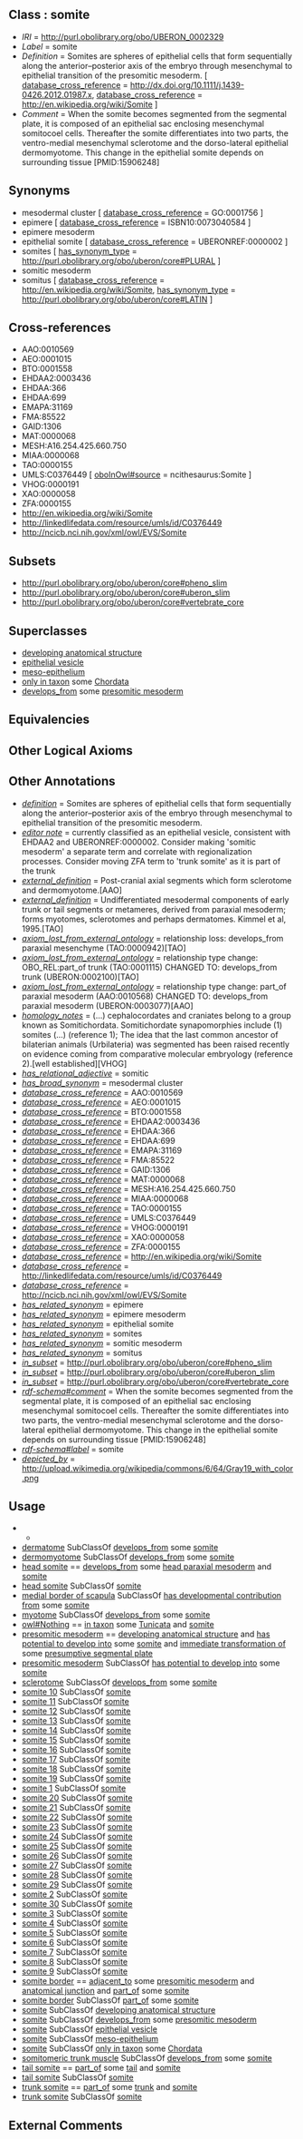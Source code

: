 
## Class : somite

 * *IRI* = http://purl.obolibrary.org/obo/UBERON_0002329
 * *Label* = somite
 * *Definition* = Somites are spheres of epithelial cells that form sequentially along the anterior–posterior axis of the embryo through mesenchymal to epithelial transition of the presomitic mesoderm. [ [database_cross_reference](../../ef/oboInOwl#hasDbXref.md) = http://dx.doi.org/10.1111/j.1439-0426.2012.01987.x, [database_cross_reference](../../ef/oboInOwl#hasDbXref.md) = http://en.wikipedia.org/wiki/Somite ]
 * *Comment* = When the somite becomes segmented from the segmental plate, it is composed of an epithelial sac enclosing mesenchymal somitocoel cells. Thereafter the somite differentiates into two parts, the ventro-medial mesenchymal sclerotome and the dorso-lateral epithelial dermomyotome. This change in the epithelial somite depends on surrounding tissue [PMID:15906248]

## Synonyms

 * mesodermal cluster [ [database_cross_reference](../../ef/oboInOwl#hasDbXref.md) = GO:0001756 ]
 * epimere [ [database_cross_reference](../../ef/oboInOwl#hasDbXref.md) = ISBN10:0073040584 ]
 * epimere mesoderm
 * epithelial somite [ [database_cross_reference](../../ef/oboInOwl#hasDbXref.md) = UBERONREF:0000002 ]
 * somites [ [has_synonym_type](../../pe/oboInOwl#hasSynonymType.md) = http://purl.obolibrary.org/obo/uberon/core#PLURAL ]
 * somitic mesoderm
 * somitus [ [database_cross_reference](../../ef/oboInOwl#hasDbXref.md) = http://en.wikipedia.org/wiki/Somite, [has_synonym_type](../../pe/oboInOwl#hasSynonymType.md) = http://purl.obolibrary.org/obo/uberon/core#LATIN ]

## Cross-references

 * AAO:0010569
 * AEO:0001015
 * BTO:0001558
 * EHDAA2:0003436
 * EHDAA:366
 * EHDAA:699
 * EMAPA:31169
 * FMA:85522
 * GAID:1306
 * MAT:0000068
 * MESH:A16.254.425.660.750
 * MIAA:0000068
 * TAO:0000155
 * UMLS:C0376449 [ [oboInOwl#source](../../ce/oboInOwl#source.md) = ncithesaurus:Somite ]
 * VHOG:0000191
 * XAO:0000058
 * ZFA:0000155
 * http://en.wikipedia.org/wiki/Somite
 * http://linkedlifedata.com/resource/umls/id/C0376449
 * http://ncicb.nci.nih.gov/xml/owl/EVS/Somite

## Subsets

 * http://purl.obolibrary.org/obo/uberon/core#pheno_slim
 * http://purl.obolibrary.org/obo/uberon/core#uberon_slim
 * http://purl.obolibrary.org/obo/uberon/core#vertebrate_core

## Superclasses

 * [developing anatomical structure](../../UBERON/23/UBERON_0005423.md)
 * [epithelial vesicle](../../UBERON/03/UBERON_0007503.md)
 * [meso-epithelium](../../UBERON/75/UBERON_0012275.md)
 * [only in taxon](../../RO/60/RO_0002160.md) some [Chordata](../../NCBITaxon/11/NCBITaxon_7711.md)
 * [develops_from](../../RO/02/RO_0002202.md) some [presomitic mesoderm](../../UBERON/59/UBERON_0003059.md)

## Equivalencies


## Other Logical Axioms


## Other Annotations

 * *[definition](../../IAO/15/IAO_0000115.md)* = Somites are spheres of epithelial cells that form sequentially along the anterior–posterior axis of the embryo through mesenchymal to epithelial transition of the presomitic mesoderm.
 * *[editor note](../../IAO/16/IAO_0000116.md)* = currently classified as an epithelial vesicle, consistent with EHDAA2 and UBERONREF:0000002. Consider making 'somitic mesoderm' a separate term and correlate with regionalization processes. Consider moving ZFA term to 'trunk somite' as it is part of the trunk
 * *[external_definition](../../UBPROP/01/UBPROP_0000001.md)* = Post-cranial axial segments which form sclerotome and dermomyotome.[AAO]
 * *[external_definition](../../UBPROP/01/UBPROP_0000001.md)* = Undifferentiated mesodermal components of early trunk or tail segments or metameres, derived from paraxial mesoderm; forms myotomes, sclerotomes and perhaps dermatomes. Kimmel et al, 1995.[TAO]
 * *[axiom_lost_from_external_ontology](../../UBPROP/02/UBPROP_0000002.md)* = relationship loss: develops_from paraxial mesenchyme (TAO:0000942)[TAO]
 * *[axiom_lost_from_external_ontology](../../UBPROP/02/UBPROP_0000002.md)* = relationship type change: OBO_REL:part_of trunk (TAO:0001115) CHANGED TO: develops_from trunk (UBERON:0002100)[TAO]
 * *[axiom_lost_from_external_ontology](../../UBPROP/02/UBPROP_0000002.md)* = relationship type change: part_of paraxial mesoderm (AAO:0010568) CHANGED TO: develops_from paraxial mesoderm (UBERON:0003077)[AAO]
 * *[homology_notes](../../UBPROP/03/UBPROP_0000003.md)* = (...) cephalocordates and craniates belong to a group known as Somitichordata. Somitichordate synapomorphies include (1) somites (...) (reference 1); The idea that the last common ancestor of bilaterian animals (Urbilateria) was segmented has been raised recently on evidence coming from comparative molecular embryology (reference 2).[well established][VHOG]
 * *[has_relational_adjective](../../UBPROP/07/UBPROP_0000007.md)* = somitic
 * *[has_broad_synonym](../../ym/oboInOwl#hasBroadSynonym.md)* = mesodermal cluster
 * *[database_cross_reference](../../ef/oboInOwl#hasDbXref.md)* = AAO:0010569
 * *[database_cross_reference](../../ef/oboInOwl#hasDbXref.md)* = AEO:0001015
 * *[database_cross_reference](../../ef/oboInOwl#hasDbXref.md)* = BTO:0001558
 * *[database_cross_reference](../../ef/oboInOwl#hasDbXref.md)* = EHDAA2:0003436
 * *[database_cross_reference](../../ef/oboInOwl#hasDbXref.md)* = EHDAA:366
 * *[database_cross_reference](../../ef/oboInOwl#hasDbXref.md)* = EHDAA:699
 * *[database_cross_reference](../../ef/oboInOwl#hasDbXref.md)* = EMAPA:31169
 * *[database_cross_reference](../../ef/oboInOwl#hasDbXref.md)* = FMA:85522
 * *[database_cross_reference](../../ef/oboInOwl#hasDbXref.md)* = GAID:1306
 * *[database_cross_reference](../../ef/oboInOwl#hasDbXref.md)* = MAT:0000068
 * *[database_cross_reference](../../ef/oboInOwl#hasDbXref.md)* = MESH:A16.254.425.660.750
 * *[database_cross_reference](../../ef/oboInOwl#hasDbXref.md)* = MIAA:0000068
 * *[database_cross_reference](../../ef/oboInOwl#hasDbXref.md)* = TAO:0000155
 * *[database_cross_reference](../../ef/oboInOwl#hasDbXref.md)* = UMLS:C0376449
 * *[database_cross_reference](../../ef/oboInOwl#hasDbXref.md)* = VHOG:0000191
 * *[database_cross_reference](../../ef/oboInOwl#hasDbXref.md)* = XAO:0000058
 * *[database_cross_reference](../../ef/oboInOwl#hasDbXref.md)* = ZFA:0000155
 * *[database_cross_reference](../../ef/oboInOwl#hasDbXref.md)* = http://en.wikipedia.org/wiki/Somite
 * *[database_cross_reference](../../ef/oboInOwl#hasDbXref.md)* = http://linkedlifedata.com/resource/umls/id/C0376449
 * *[database_cross_reference](../../ef/oboInOwl#hasDbXref.md)* = http://ncicb.nci.nih.gov/xml/owl/EVS/Somite
 * *[has_related_synonym](../../ym/oboInOwl#hasRelatedSynonym.md)* = epimere
 * *[has_related_synonym](../../ym/oboInOwl#hasRelatedSynonym.md)* = epimere mesoderm
 * *[has_related_synonym](../../ym/oboInOwl#hasRelatedSynonym.md)* = epithelial somite
 * *[has_related_synonym](../../ym/oboInOwl#hasRelatedSynonym.md)* = somites
 * *[has_related_synonym](../../ym/oboInOwl#hasRelatedSynonym.md)* = somitic mesoderm
 * *[has_related_synonym](../../ym/oboInOwl#hasRelatedSynonym.md)* = somitus
 * *[in_subset](../../et/oboInOwl#inSubset.md)* = http://purl.obolibrary.org/obo/uberon/core#pheno_slim
 * *[in_subset](../../et/oboInOwl#inSubset.md)* = http://purl.obolibrary.org/obo/uberon/core#uberon_slim
 * *[in_subset](../../et/oboInOwl#inSubset.md)* = http://purl.obolibrary.org/obo/uberon/core#vertebrate_core
 * *[rdf-schema#comment](../../nt/rdf-schema#comment.md)* = When the somite becomes segmented from the segmental plate, it is composed of an epithelial sac enclosing mesenchymal somitocoel cells. Thereafter the somite differentiates into two parts, the ventro-medial mesenchymal sclerotome and the dorso-lateral epithelial dermomyotome. This change in the epithelial somite depends on surrounding tissue [PMID:15906248]
 * *[rdf-schema#label](../../el/rdf-schema#label.md)* = somite
 * *[depicted_by](../../depicted/by/depicted_by.md)* = http://upload.wikimedia.org/wikipedia/commons/6/64/Gray19_with_color.png

## Usage

 * -
 * [dermatome](../../UBERON/16/UBERON_0004016.md) SubClassOf [develops_from](../../RO/02/RO_0002202.md) some [somite](../../UBERON/29/UBERON_0002329.md)
 * [dermomyotome](../../UBERON/90/UBERON_0004290.md) SubClassOf [develops_from](../../RO/02/RO_0002202.md) some [somite](../../UBERON/29/UBERON_0002329.md)
 * [head somite](../../UBERON/94/UBERON_0005594.md) == [develops_from](../../RO/02/RO_0002202.md) some [head paraxial mesoderm](../../UBERON/17/UBERON_0009617.md) and [somite](../../UBERON/29/UBERON_0002329.md)
 * [head somite](../../UBERON/94/UBERON_0005594.md) SubClassOf [somite](../../UBERON/29/UBERON_0002329.md)
 * [medial border of scapula](../../UBERON/74/UBERON_0007174.md) SubClassOf [has developmental contribution from](../../RO/54/RO_0002254.md) some [somite](../../UBERON/29/UBERON_0002329.md)
 * [myotome](../../UBERON/82/UBERON_0003082.md) SubClassOf [develops_from](../../RO/02/RO_0002202.md) some [somite](../../UBERON/29/UBERON_0002329.md)
 * [owl#Nothing](../../ng/owl#Nothing.md) == [in taxon](../../RO/62/RO_0002162.md) some [Tunicata](../../NCBITaxon/12/NCBITaxon_7712.md) and [somite](../../UBERON/29/UBERON_0002329.md)
 * [presomitic mesoderm](../../UBERON/59/UBERON_0003059.md) == [developing anatomical structure](../../UBERON/23/UBERON_0005423.md) and [has potential to develop into](../../RO/87/RO_0002387.md) some [somite](../../UBERON/29/UBERON_0002329.md) and [immediate transformation of](../../RO/95/RO_0002495.md) some [presumptive segmental plate](../../UBERON/82/UBERON_0007282.md)
 * [presomitic mesoderm](../../UBERON/59/UBERON_0003059.md) SubClassOf [has potential to develop into](../../RO/87/RO_0002387.md) some [somite](../../UBERON/29/UBERON_0002329.md)
 * [sclerotome](../../UBERON/89/UBERON_0003089.md) SubClassOf [develops_from](../../RO/02/RO_0002202.md) some [somite](../../UBERON/29/UBERON_0002329.md)
 * [somite 10](../../UBERON/74/UBERON_2000974.md) SubClassOf [somite](../../UBERON/29/UBERON_0002329.md)
 * [somite 11](../../UBERON/25/UBERON_2000725.md) SubClassOf [somite](../../UBERON/29/UBERON_0002329.md)
 * [somite 12](../../UBERON/51/UBERON_2000851.md) SubClassOf [somite](../../UBERON/29/UBERON_0002329.md)
 * [somite 13](../../UBERON/75/UBERON_2000975.md) SubClassOf [somite](../../UBERON/29/UBERON_0002329.md)
 * [somite 14](../../UBERON/26/UBERON_2000726.md) SubClassOf [somite](../../UBERON/29/UBERON_0002329.md)
 * [somite 15](../../UBERON/52/UBERON_2000852.md) SubClassOf [somite](../../UBERON/29/UBERON_0002329.md)
 * [somite 16](../../UBERON/76/UBERON_2000976.md) SubClassOf [somite](../../UBERON/29/UBERON_0002329.md)
 * [somite 17](../../UBERON/27/UBERON_2000727.md) SubClassOf [somite](../../UBERON/29/UBERON_0002329.md)
 * [somite 18](../../UBERON/53/UBERON_2000853.md) SubClassOf [somite](../../UBERON/29/UBERON_0002329.md)
 * [somite 19](../../UBERON/77/UBERON_2000977.md) SubClassOf [somite](../../UBERON/29/UBERON_0002329.md)
 * [somite 1](../../UBERON/72/UBERON_2000072.md) SubClassOf [somite](../../UBERON/29/UBERON_0002329.md)
 * [somite 20](../../UBERON/56/UBERON_2000156.md) SubClassOf [somite](../../UBERON/29/UBERON_0002329.md)
 * [somite 21](../../UBERON/54/UBERON_2000854.md) SubClassOf [somite](../../UBERON/29/UBERON_0002329.md)
 * [somite 22](../../UBERON/78/UBERON_2000978.md) SubClassOf [somite](../../UBERON/29/UBERON_0002329.md)
 * [somite 23](../../UBERON/30/UBERON_2000730.md) SubClassOf [somite](../../UBERON/29/UBERON_0002329.md)
 * [somite 24](../../UBERON/55/UBERON_2000855.md) SubClassOf [somite](../../UBERON/29/UBERON_0002329.md)
 * [somite 25](../../UBERON/80/UBERON_2000980.md) SubClassOf [somite](../../UBERON/29/UBERON_0002329.md)
 * [somite 26](../../UBERON/74/UBERON_2000074.md) SubClassOf [somite](../../UBERON/29/UBERON_0002329.md)
 * [somite 27](../../UBERON/31/UBERON_2000731.md) SubClassOf [somite](../../UBERON/29/UBERON_0002329.md)
 * [somite 28](../../UBERON/56/UBERON_2000856.md) SubClassOf [somite](../../UBERON/29/UBERON_0002329.md)
 * [somite 29](../../UBERON/81/UBERON_2000981.md) SubClassOf [somite](../../UBERON/29/UBERON_0002329.md)
 * [somite 2](../../UBERON/28/UBERON_2000728.md) SubClassOf [somite](../../UBERON/29/UBERON_0002329.md)
 * [somite 30](../../UBERON/57/UBERON_2000157.md) SubClassOf [somite](../../UBERON/29/UBERON_0002329.md)
 * [somite 3](../../UBERON/32/UBERON_2000732.md) SubClassOf [somite](../../UBERON/29/UBERON_0002329.md)
 * [somite 4](../../UBERON/57/UBERON_2000857.md) SubClassOf [somite](../../UBERON/29/UBERON_0002329.md)
 * [somite 5](../../UBERON/73/UBERON_2000073.md) SubClassOf [somite](../../UBERON/29/UBERON_0002329.md)
 * [somite 6](../../UBERON/82/UBERON_2000982.md) SubClassOf [somite](../../UBERON/29/UBERON_0002329.md)
 * [somite 7](../../UBERON/33/UBERON_2000733.md) SubClassOf [somite](../../UBERON/29/UBERON_0002329.md)
 * [somite 8](../../UBERON/58/UBERON_2000858.md) SubClassOf [somite](../../UBERON/29/UBERON_0002329.md)
 * [somite 9](../../UBERON/83/UBERON_2000983.md) SubClassOf [somite](../../UBERON/29/UBERON_0002329.md)
 * [somite border](../../UBERON/78/UBERON_0015178.md) == [adjacent_to](../../RO/20/RO_0002220.md) some [presomitic mesoderm](../../UBERON/59/UBERON_0003059.md) and [anatomical junction](../../UBERON/51/UBERON_0007651.md) and [part_of](../../BFO/50/BFO_0000050.md) some [somite](../../UBERON/29/UBERON_0002329.md)
 * [somite border](../../UBERON/78/UBERON_0015178.md) SubClassOf [part_of](../../BFO/50/BFO_0000050.md) some [somite](../../UBERON/29/UBERON_0002329.md)
 * [somite](../../UBERON/29/UBERON_0002329.md) SubClassOf [developing anatomical structure](../../UBERON/23/UBERON_0005423.md)
 * [somite](../../UBERON/29/UBERON_0002329.md) SubClassOf [develops_from](../../RO/02/RO_0002202.md) some [presomitic mesoderm](../../UBERON/59/UBERON_0003059.md)
 * [somite](../../UBERON/29/UBERON_0002329.md) SubClassOf [epithelial vesicle](../../UBERON/03/UBERON_0007503.md)
 * [somite](../../UBERON/29/UBERON_0002329.md) SubClassOf [meso-epithelium](../../UBERON/75/UBERON_0012275.md)
 * [somite](../../UBERON/29/UBERON_0002329.md) SubClassOf [only in taxon](../../RO/60/RO_0002160.md) some [Chordata](../../NCBITaxon/11/NCBITaxon_7711.md)
 * [somitomeric trunk muscle](../../UBERON/38/UBERON_0004138.md) SubClassOf [develops_from](../../RO/02/RO_0002202.md) some [somite](../../UBERON/29/UBERON_0002329.md)
 * [tail somite](../../UBERON/21/UBERON_0009621.md) == [part_of](../../BFO/50/BFO_0000050.md) some [tail](../../UBERON/15/UBERON_0002415.md) and [somite](../../UBERON/29/UBERON_0002329.md)
 * [tail somite](../../UBERON/21/UBERON_0009621.md) SubClassOf [somite](../../UBERON/29/UBERON_0002329.md)
 * [trunk somite](../../UBERON/98/UBERON_0005598.md) == [part_of](../../BFO/50/BFO_0000050.md) some [trunk](../../UBERON/00/UBERON_0002100.md) and [somite](../../UBERON/29/UBERON_0002329.md)
 * [trunk somite](../../UBERON/98/UBERON_0005598.md) SubClassOf [somite](../../UBERON/29/UBERON_0002329.md)

## External Comments

